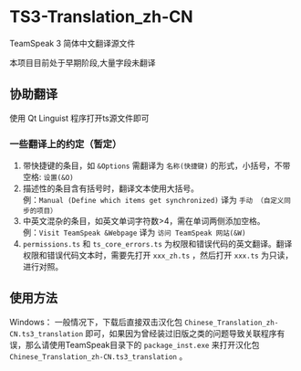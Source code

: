 # TS3-Translation_zh-CN
TeamSpeak 3 简体中文翻译源文件

本项目目前处于早期阶段,大量字段未翻译

## 协助翻译
使用 Qt Linguist 程序打开ts源文件即可

### 一些翻译上的约定（暂定）
1. 带快捷键的条目，如 `&Options` 需翻译为 `名称(快捷键)` 的形式，小括号，不带空格: `设置(&O)`
2. 描述性的条目含有括号时，翻译文本使用大括号。<br>
   例：`Manual (Define which items get synchronized)` 译为 `手动 （自定义同步的项目）`
3. 中英文混杂的条目，如英文单词字符数>4，需在单词两侧添加空格。<br>
   例：`Visit TeamSpeak &Webpage` 译为 `访问 TeamSpeak 网站(&W)`
4. `permissions.ts` 和 `ts_core_errors.ts` 为权限和错误代码的英文翻译。翻译权限和错误代码文本时，需要先打开 `xxx_zh.ts` ，然后打开 `xxx.ts` 为只读，进行对照。

## 使用方法
Windows： 一般情况下，下载后直接双击汉化包 `Chinese_Translation_zh-CN.ts3_translation` 即可，如果因为曾经装过旧版之类的问题导致关联程序有误，那么请使用TeamSpeak目录下的 `package_inst.exe` 来打开汉化包 `Chinese_Translation_zh-CN.ts3_translation` 。
